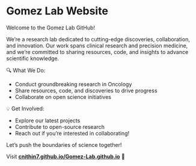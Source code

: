 # Gomez Lab Website

Welcome to the Gomez Lab GitHub!

We’re a research lab dedicated to cutting-edge discoveries, collaboration, and innovation. Our work spans clinical research and precision medicine, and we’re committed to sharing resources, code, and insights to advance scientific knowledge.

🔍 What We Do:
- Conduct groundbreaking research in Oncology
- Share resources, code, and discoveries to drive progress
- Collaborate on open science initiatives

💡 Get Involved:
- Explore our latest projects
- Contribute to open-source research
- Reach out if you’re interested in collaborating!

 Let’s push the boundaries of science together!

Visit **[cnithin7.github.io/Gomez-Lab.github.io](https://cnithin7.github.io/Gomez-Lab.github.io)** 🚀
